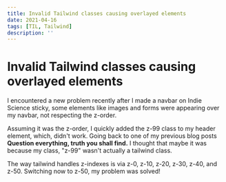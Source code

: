 ```yaml
---
title: Invalid Tailwind classes causing overlayed elements
date: 2021-04-16
tags: [TIL, Tailwind]
description: ''
---
```


# Invalid Tailwind classes causing overlayed elements

I encountered a new problem recently after I made a navbar on Indie Science sticky, some elements like images and forms were appearing over my navbar, not respecting the z-order.

Assuming it was the z-order, I quickly added the z-99 class to my header element, which, didn't work. Going back to one of my previous blog posts __Question everything, truth you shall find.__ I thought that maybe it was because my class, "z-99" wasn't actually a tailwind class.

The way tailwind handles z-indexes is via z-0, z-10, z-20, z-30, z-40, and z-50. Switching now to z-50, my problem was solved!
